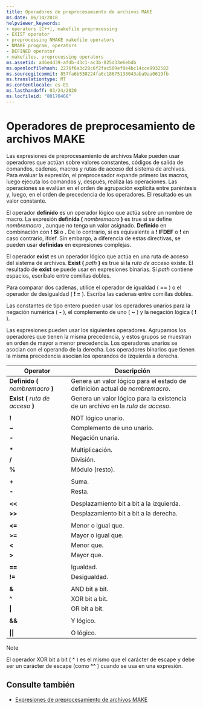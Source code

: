 ```yaml
---
title: Operadores de preprocesamiento de archivos MAKE
ms.date: 06/14/2018
helpviewer_keywords:
- operators [C++], makefile preprocessing
- EXIST operator
- preprocessing NMAKE makefile operators
- NMAKE program, operators
- DEFINED operator
- makefiles, preprocessing operators
ms.assetid: a46e4d39-afdb-43c1-ac3b-025d33e6ebdb
ms.openlocfilehash: 2276f6a3c28c6f2fac509ef0e4bc14cce9932582
ms.sourcegitcommit: 857fa6b530224fa6c18675138043aba9aa0619fb
ms.translationtype: MT
ms.contentlocale: es-ES
ms.lasthandoff: 03/24/2020
ms.locfileid: "80170468"
---
```

# <a name="makefile-preprocessing-operators"></a>Operadores de preprocesamiento de archivos MAKE

Las expresiones de preprocesamiento de archivos Make pueden usar operadores que actúan sobre valores constantes, códigos de salida de comandos, cadenas, macros y rutas de acceso del sistema de archivos. Para evaluar la expresión, el preprocesador expande primero las macros, luego ejecuta los comandos y, después, realiza las operaciones. Las operaciones se evalúan en el orden de agrupación explícita entre paréntesis y, luego, en el orden de precedencia de los operadores. El resultado es un valor constante.

El operador **definido** es un operador lógico que actúa sobre un nombre de macro. La expresión **definida (** _nombremacro_ **)** es true si se define *nombremacro* , aunque no tenga un valor asignado. **Definido** en combinación con **! Si** o **.** De lo contrario, si es equivalente a **! IFDEF** o **!** en caso contrario, ifdef. Sin embargo, a diferencia de estas directivas, se pueden usar **definidas** en expresiones complejas.

El operador **exist** es un operador lógico que actúa en una ruta de acceso del sistema de archivos. **Exist (** _path_ **)** es true si la *ruta de acceso* existe. El resultado de **exist** se puede usar en expresiones binarias. Si *path* contiene espacios, escríbalo entre comillas dobles.

Para comparar dos cadenas, utilice el operador de igualdad ( **==** ) o el operador de desigualdad ( **! =** ). Escriba las cadenas entre comillas dobles.

Las constantes de tipo entero pueden usar los operadores unarios para la negación numérica ( **-** ), el complemento de uno ( **~** ) y la negación lógica ( **!** ).

Las expresiones pueden usar los siguientes operadores. Agrupamos los operadores que tienen la misma precedencia, y estos grupos se muestran en orden de mayor a menor precedencia. Los operadores unarios se asocian con el operando de la derecha. Los operadores binarios que tienen la misma precedencia asocian los operandos de izquierda a derecha.

|Operator|Descripción|
|--------------|-----------------|
|**Definido (** *nombremacro* **)**|Genera un valor lógico para el estado de definición actual de *nombremacro*.|
|**Exist (** *ruta de acceso* **)**|Genera un valor lógico para la existencia de un archivo en la *ruta de acceso*.|
|||
|**!**|NOT lógico unario.|
|**~**|Complemento de uno unario.|
|**-**|Negación unaria.|
|||
|**&#42;**|Multiplicación.|
|**/**|División.|
|**%**|Módulo (resto).|
|||
|**+**|Suma.|
|**-**|Resta.|
|||
|**\<\<**|Desplazamiento bit a bit a la izquierda.|
|**>>**|Desplazamiento bit a bit a la derecha.|
|||
|**\<=**|Menor o igual que.|
|**>=**|Mayor o igual que.|
|**\<**|Menor que.|
|**>**|Mayor que.|
|||
|**==**|Igualdad.|
|**!=**|Desigualdad.|
|||
|**&**|AND bit a bit.|
|**^**|XOR bit a bit.|
|**&#124;**|OR bit a bit.|
|||
|**&&**|Y lógico.|
|||
|**&#124;&#124;**|O lógico.|

> [!NOTE]
> El operador XOR bit a bit ( **^** ) es el mismo que el carácter de escape y debe ser un carácter de escape (como **^^** ) cuando se usa en una expresión.

## <a name="see-also"></a>Consulte también

- [Expresiones de preprocesamiento de archivos MAKE](expressions-in-makefile-preprocessing.md)
